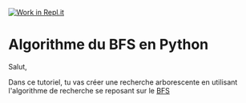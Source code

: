 [![Work in Repl.it](https://classroom.github.com/assets/work-in-replit-14baed9a392b3a25080506f3b7b6d57f295ec2978f6f33ec97e36a161684cbe9.svg)](https://classroom.github.com/online_ide?assignment_repo_id=3560910&assignment_repo_type=AssignmentRepo)
# Algorithme du BFS en Python

Salut, 

Dans ce tutoriel, tu vas créer une recherche arborescente en utilisant l'algorithme de recherche se reposant sur le [BFS](https://en.wikipedia.org/wiki/Breadth-first_search)
